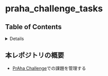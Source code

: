 # praha_challenge_tasks

## Table of Contents

<!-- START doctoc generated TOC please keep comment here to allow auto update -->
<!-- DON'T EDIT THIS SECTION, INSTEAD RE-RUN doctoc TO UPDATE -->
<details>
<summary>Details</summary>

- [本レポジトリの概要](#%E6%9C%AC%E3%83%AC%E3%83%9D%E3%82%B8%E3%83%88%E3%83%AA%E3%81%AE%E6%A6%82%E8%A6%81)

</details>
<!-- END doctoc generated TOC please keep comment here to allow auto update -->

## 本レポジトリの概要
* [PrAha Challenge](https://praha-challenge.com/)での課題を管理する